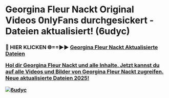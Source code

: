 # Georgina Fleur Nackt Original Videos 0nlyFans durchgesickert - Dateien aktualisiert! (6udyc)

<h3>🔴 HIER KLICKEN 🌐==►► <a href="https://tinyurl.com/h6vf6nb8" rel="nofollow">Georgina Fleur Nackt Aktualisierte Dateien

Hol dir Georgina Fleur Nackt und alle Inhalte. Jetzt kannst du auf alle Videos und Bilder von Georgina Fleur Nackt zugreifen. Neue aktualisierte Dateien 2025!

[![6udyc](https://i.imgur.com/sD4kR3V.gif)](https://tinyurl.com/h6vf6nb8)

